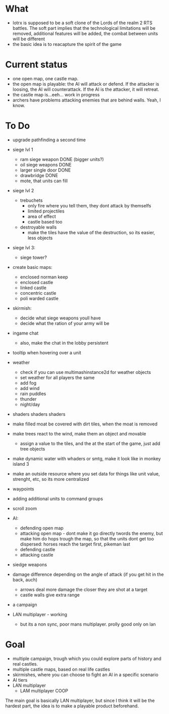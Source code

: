 # What
- lotrx is supposed to be a soft clone of the Lords of the realm 2 RTS battles. The soft part implies that the technological limitations will be removed, additional features will be added, the combat between units will be different
- the basic idea is to reacapture the spirit of the game

# Current status
- one open map, one castle map.
- the open map is playable: the AI will attack or defend. If the attacker is loosing, the AI will counterattack. If the AI is the attacker, it will retreat.
- the castle map is...eeh... work in progress
- archers have problems attacking enemies that are behind walls. Yeah, I know.

# To Do
- upgrade pathfinding a second time

- siege lvl 1
	- ram siege weapon DONE (bigger units?) 
	- oil siege weapons DONE
	- larger single door DONE
	- drawbridge DONE
	- mote, that units can fill
- siege lvl 2
	- trebuchets
		- only fire where you tell them, they dont attack by themselfs
		- limited projectiles
		- area of effect
		- castle based too
	- destroyable walls
		- make the tiles have the value of the destruction, so its easier, less objects
- siege lvl 3:
	- siege tower?
- create basic maps:
	- enclosed norman keep
	- enclosed castle
	- linked castle
	- concentric castle
	- poli warded castle
- skirmish:
    - decide what siege weapons youll have
	- decide what the ration of your army will be
- ingame chat
    - also, make the chat in the lobby persistent
- tooltip when hovering over a unit
- weather
	- check if you can use multimashinstance2d for weather objects
	- set weather for all players the same
	- add fog
	- add wind
	- rain puddles
	- thunder
	- night/day
- shaders shaders shaders
- make filled moat be covered with dirt tiles, when the moat is removed
- make trees react to the wind, make them an object and movable
	- assign a value to the tiles, and the at the start of the game, just add tree objects
- make dynamic water with whaders or smtg, make it look like in monkey island 3
- make an outside resource where you set data for things like unit value, strenght, etc, so its more centralized
- waypoints
- adding additional units to command groups
- scroll zoom
- AI:
	- defending open map
	- attacking open map
            - dont make it go directly twords the enemy, but make him do hops trough the map, so that the units dont get too dispersed: horses reach the target first, pikeman last
	- defending castle
	- attacking castle
- siedge weapons
- damage difference depending on the angle of attack (if you get hit in the back, auch)
	- arrows deal more damage the closer they are shot at a target
	- castle walls give extra range
- a campaign
- LAN multiplayer - working
    - but its a non sync, poor mans multiplayer. prolly good only on lan

# Goal
- multiple campaign, trough which you could explore parts of history and real castles.
- multiple castle maps, based on real life castles
- skirmishes, where you can choose to fight an AI in a specific scenario
- AI tiers
- LAN multiplayer
	- LAM multiplayer COOP

The main goal is basically LAN multiplayer, but since I think it will be the hardest part, the idea is to make a playable product beforehand.
